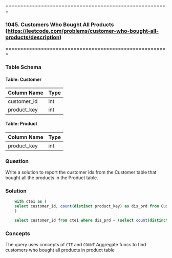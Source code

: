 =======================================================
### 1045. Customers Who Bought All Products (https://leetcode.com/problems/customer-who-bought-all-products/description)
=======================================================

### Table Schema

#### Table: Customer

| Column Name | Type    |
|-------------|---------|
| customer_id | int     |
| product_key | int     |
 

#### Table: Product

| Column Name | Type    |
|-------------|---------|
| product_key | int     |

### Question

Write a solution to report the customer ids from the Customer table that bought all the products in the Product table.

### Solution

```sql
    with cte1 as (
    select customer_id, count(distinct product_key) as dis_prd from Customer group by customer_id
    )

    select customer_id from cte1 where dis_prd = (select count(distinct product_key) from Product)
```

### Concepts

The query uses concepts of `CTE` and `COUNT` Aggregate funcs to find customers who bought all products in product table